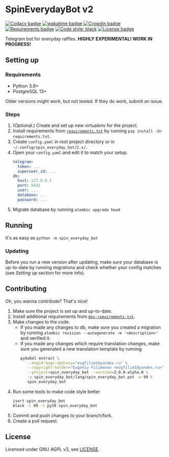 # SpinEverydayBot v2
[![Codacy badge](https://app.codacy.com/project/badge/Grade/1f7e6b1eba5b42ccb9b3243f18db4f02)](https://www.codacy.com/gh/evgfilim1/spin_everyday_bot/dashboard)
[![wakatime badge](https://wakatime.com/badge/github/evgfilim1/spin_everyday_bot.svg)](https://wakatime.com/badge/github/evgfilim1/spin_everyday_bot)
[![Crowdin badge](https://badges.crowdin.net/spin_everyday_bot/localized.svg)](https://crowdin.com/project/spin_everyday_bot)
[![Requirements badge](https://requires.io/github/evgfilim1/spin_everyday_bot/requirements.svg?branch=v2-dev)](https://requires.io/github/evgfilim1/spin_everyday_bot/requirements/?branch=v2-dev)
[![Code style: black](https://img.shields.io/badge/code%20style-black-000000.svg)](https://github.com/psf/black)
[![License badge](https://img.shields.io/github/license/evgfilim1/spin_everyday_bot)](LICENSE)

Telegram bot for everyday raffles. **HIGHLY EXPERIMENTAL! WORK IN PROGRESS!**

## Setting up
### Requirements
- Python 3.9+
- PostgreSQL 13+

Older versions might work, but not tested. If they do work, submit an issue.

### Steps
1. (Optional.) Create and set up new virtualenv for the project.
1. Install requirements from [`requirements.txt`](requirements.txt) by running
   `pip install -Ur requirements.txt`.
1. Create `config.yaml` in root project directory or in `~/.config/spin_everyday_bot/2.x/`.
1. Open your `config.yaml` and edit it to match your setup.
   ```yaml
   telegram:
     token: ...
     superuser_id: ...
   db:
     host: 127.0.0.1
     port: 5432
     user: ...
     database: ...
     password: ...
   ```
1. Migrate database by running `alembic upgrade head`

## Running
It's as easy as `python -m spin_everyday_bot`

### Updating
Before you run a new version after updating, make sure your database is up-to-date by running
migrations and check whether your config matches (see _Setting up_ section for more info).

## Contributing
Oh, you wanna contribute? That's nice!

1. Make sure the project is set up and up-to-date.
1. Install additional requirements from [`dev-requirements.txt`](dev-requirements.txt).
1. Make changes to the code.
   - If you made any changes to db, make sure you created a migration by running
     `alembic revision --autogenerate -m '<description>'` and verified it.
   - If you made any changes which require translation changes, make sure you generated a new
     translation template by running 
     ```bash
     pybabel extract \
        --msgid-bugs-address="evgfilim1@yandex.ru" \
        --copyright-holder="Evgeniy Filimonov <evgfilim1@yandex.ru>" \
        --project=spin_everyday_bot --version=2.0.0-alpha.0 \
        -o spin_everyday_bot/lang/spin_everyday_bot.pot -w 99 \
        spin_everyday_bot
     ```
1. Run some tools to make code style better
   ```bash
   isort spin_everyday_bot
   black -l 99 -t py39 spin_everyday_bot
   ```
1. Commit and push changes to your branch/fork.
1. Create a pull request.

## License
Licensed under GNU AGPL v3, see [LICENSE](LICENSE).
